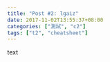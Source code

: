 ```yaml
---
title: "Post #2: lgaiz"
date: 2017-11-02T13:55:37+08:00
categories: ["測試", "c2"]
tags: ["t2", "cheatsheet"]
---
```


text

